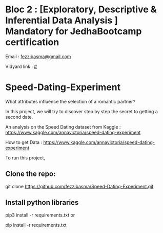 # Bloc 2 : [Exploratory, Descriptive & Inferential Data Analysis ] Mandatory for JedhaBootcamp certification 

Email : fezzibasma@gmail.com

Vidyard link : [#](https://share.vidyard.com/watch/Unj8L3CZCSqE5JywTYgXTu?)


# Speed-Dating-Experiment

What attributes influence the selection of a romantic partner?

In this project, we will try to discover step by step the secret to getting a second date.

An analysis on the Speed Dating dataset from Kaggle : https://www.kaggle.com/annavictoria/speed-dating-experiment

How to get Data : https://www.kaggle.com/annavictoria/speed-dating-experiment



To run this project,

## Clone the repo:

git clone https://github.com/fezzibasma/Speed-Dating-Experiment.git

## Install python libraries

pip3 install -r requirements.txt
or

pip install -r requirements.txt
